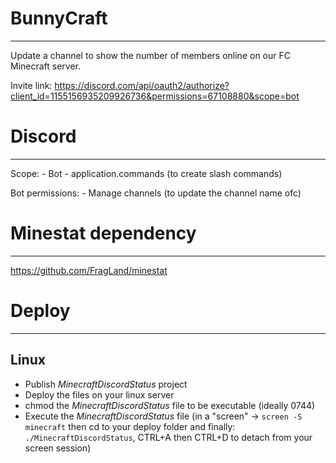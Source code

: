 # BunnyCraft
------------
Update a channel to show the number of members online on our FC Minecraft server.

Invite link: https://discord.com/api/oauth2/authorize?client_id=1155156935209926736&permissions=67108880&scope=bot

# Discord
---------

Scope:
	- Bot
	- application.commands (to create slash commands)

Bot permissions:
	- Manage channels (to update the channel name ofc) 

# Minestat dependency
---------------------
https://github.com/FragLand/minestat

# Deploy
--------

## Linux

- Publish *MinecraftDiscordStatus* project
- Deploy the files on your linux server
- chmod the *MinecraftDiscordStatus* file to be executable (ideally 0744)
- Execute the *MinecraftDiscordStatus* file (in a "screen" -> `screen -S minecraft` then cd to your deploy folder and finally: `./MinecraftDiscordStatus`, CTRL+A then CTRL+D to detach from your screen session)
